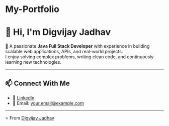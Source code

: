 # My-Portfolio
# 👋 Hi, I'm Digvijay Jadhav  

🚀 A passionate **Java Full Stack Developer** with experience in building scalable web applications, APIs, and real-world projects.  
I enjoy solving complex problems, writing clean code, and continuously learning new technologies.  

---


## 📫 Connect With Me
- 💼 [LinkedIn](https://linkedin.com/in/YOUR_LINKEDIN)  
- 📧 Email: your.email@example.com  

---
⭐️ From [Digvijay Jadhav](https://github.com/Digvijay176)

